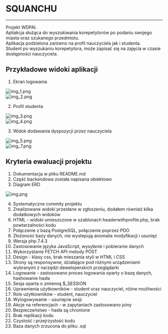 # SQUANCHU
***
Projekt WDPAI.  
Apliakcja służąca do wyszukiwania korepetytorów po podaniu swojego miasta oraz szukanego przedmiotu.  
Aplikacja podzielona zarówno na profil nauczyciela jak i studenta.  
Student po wyszukaniu korepetytora, może zapisać się na zajęcia w czasie dostępności nauczyciela.

## Przykładowe widoki aplikacji
1. Ekran logowania

![img_1.png](screens/img_1.png)  
![img_2.png](screens/img_2.png)  

2. Profil studenta  

![img_3.png](screens/img_3.png)  
![img_4.png](screens/img_4.png)  

3. Widok dodawania dyspozycji przez nauczyciela  

![img_5.png](screens/img_5.png)  
![img_7.png](screens/img_7.png)  

## Kryteria ewaluacji projektu
1. Dokumentacja w pliku README.md
2. Część backendowa została napisana obiektowo
3. Diagram ERD  

![img.png](screens/ERD.png)  


4. Systematyczne commity projektu  
5. Zrealizowane widoki przesłane w zgłoszeniu, dodałem również kilka dodatkowych widoków   
6. HTML - widoki umieszczone w szablonach headerwithprofile.php, brak powtarzalności kodu  
7. Połączenie z bazą PostgreSQL, połączenie poprzez PDO  
8. Złożoność bazy danych, nie wystepują anomalia modyfikacji i usunięć  
9. Wersja php 7.4.3  
10. Zastosowanie języka JavaScript, wysyłanie i pobieranie danych  
11. Wykorzystanie FETCH API metody POST  
12. Design - klasy css, brak mieszania styli w HTML i CSS  
13. Strony są responsywne, działające pod różnymi urządzeniami wybranymi z narzędzi deweloperskich przeglądarki  
14. Logowanie - zastosowano proces logowania oparty o bazę danych, hashowanie hasła  
15. Sesja oparta o zmienną $_SESSION  
16. Uprawnienia użytkowników - student oraz nauczyciel, różne możliwości  
17. Role użytkowników - student, nauczyciel  
18. Wylogowywanie - usunięcie sesji  
19. Akcje na referencjach - w zapytaniach zastosowano joiny  
20. Bezpieczeństwo - hasła są chronione  
21. Brak replikacji kodu  
22. Czystość i przejrzystość kodu  
23. Baza danych zrzucona do pliku .sql  
